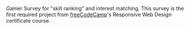 Gamer Survey for "skill ranking" and interest matching. This survey is the first required project from [freeCodeCamp](https://www.freecodecamp.org)'s Responsive Web Design certificate course.